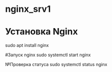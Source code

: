 # nginx_srv1

# Установка Nginx
sudo apt install nginx

#Запуск nginx
sudo systemctl start nginx

№Проверка статуса
sudo systemctl status nginx


